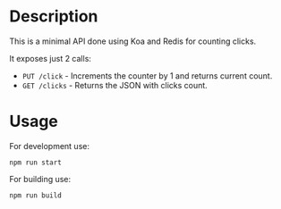 # Description

This is a minimal API done using Koa and Redis for counting clicks.

It exposes just 2 calls:

* `PUT /click` - Increments the counter by 1 and returns current count.
* `GET /clicks` - Returns the JSON with clicks count.

# Usage

For development use:
```
npm run start
```
For building use:
```
npm run build
```
